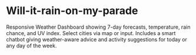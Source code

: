 # Will-it-rain-on-my-parade
Responsive Weather Dashboard showing 7-day forecasts, temperature, rain chance, and UV index. Select cities via map or input. Includes a smart chatbot giving weather-aware advice and activity suggestions for today or any day of the week.
